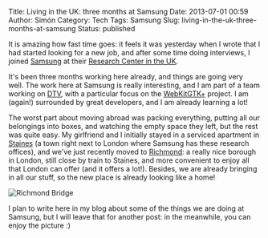 Title: Living in the UK: three months at Samsung
Date: 2013-07-01 00:59
Author: Simón
Category: Tech
Tags: Samsung
Slug: living-in-the-uk-three-months-at-samsung
Status: published

It is amazing how fast time goes: it feels it was yesterday
when I wrote that I had started looking for a new job, and after some
time doing interviews, I joined
[Samsung](http://www.samsung.com/uk/ "Samsung Electronics") at their
[Research Center in the
UK](http://www.linkedin.com/company/samsung-electronics-research-institute "Samsung Electronics Research Institute").

It's been three months working here already, and things are going very
well. The work here at Samsung is really interesting, and I am part of a
team working on
[DTV](https://en.wikipedia.org/wiki/Digital_television "Digital television"),
with a particular focus on the
[WebKitGTK+](http://webkitgtk.org/ "The WebKitGTK+ Project") project. I
am (again!) surrounded by great developers, and I am already learning a
lot!

The worst part about moving abroad was packing everything, putting all
our belongings into boxes, and watching the empty space they left, but
the rest was quite easy. My girlfriend and I initially stayed in a
serviced apartment in
[Staines](http://www.flickr.com/photos/mariosp/sets/72157632676593701/with/8442044632/ "Staines-upon-Thames, UK")
(a town right next to London where Samsung has these research offices),
and we've just recently moved to
[Richmond](http://es.wikipedia.org/wiki/Richmond_upon_Thames "Richmond"):
a really nice borough in London, still close by train to Staines, and
more convenient to enjoy all that London can offer (and it offers a
lot!). Besides, we are already bringing in all our stuff, so the new
place is already looking like a home!

![Richmond Bridge]({filename}/images/IMG_20130620_195608-300x225.jpg)

I plan to write here in my blog about some of the things we are doing at
Samsung, but I will leave that for another post: in the meanwhile, you
can enjoy the picture :)
